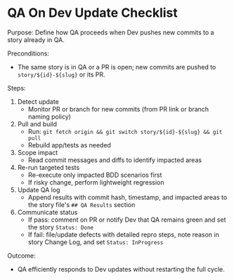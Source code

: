 # QA On Dev Update Checklist

Purpose: Define how QA proceeds when Dev pushes new commits to a story already in QA.

Preconditions:
- The same story is in QA or a PR is open; new commits are pushed to `story/${id}-${slug}` or its PR.

Steps:
1. Detect update
   - Monitor PR or branch for new commits (from PR link or branch naming policy)
2. Pull and build
   - Run: `git fetch origin && git switch story/${id}-${slug} && git pull`
   - Rebuild app/tests as needed
3. Scope impact
   - Read commit messages and diffs to identify impacted areas
4. Re-run targeted tests
   - Re-execute only impacted BDD scenarios first
   - If risky change, perform lightweight regression
5. Update QA log
   - Append results with commit hash, timestamp, and impacted areas to the story file's `## QA Results` section
6. Communicate status
   - If pass: comment on PR or notify Dev that QA remains green and set the story `Status: Done`
   - If fail: file/update defects with detailed repro steps, note reason in story Change Log, and set `Status: InProgress`

Outcome:
- QA efficiently responds to Dev updates without restarting the full cycle.
